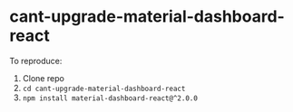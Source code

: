 # cant-upgrade-material-dashboard-react

To reproduce:

1. Clone repo
2. `cd cant-upgrade-material-dashboard-react`
3. `npm install material-dashboard-react@^2.0.0`
